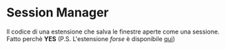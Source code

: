 # Session Manager
Il codice di una estensione che salva le finestre aperte come una sessione.  
Fatto perchè **YES**
(P.S. L'estensione *forse* è disponibile [qui](https://addons.mozilla.org/firefox/downloads/file/3870700/session_manager-1.0-fx.xpi))
